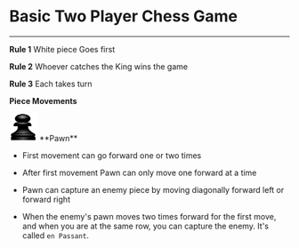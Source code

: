 # Basic Two Player Chess Game
___
**Rule 1**
White piece Goes first

**Rule 2**
Whoever catches the King wins the game

**Rule 3**
Each takes turn


**Piece Movements**

<img src="https://github.com/marcos-commits/chess_project/blob/main/img/blackPawn.png" width="50px" height="50px" title="blackPawn" /> 
**Pawn**
  
 * First movement can go forward one or two times
   
 * After first movement Pawn can only move one forward at a time
   
 * Pawn can capture an enemy piece by moving diagonally forward left or forward right
   
 * When the enemy's pawn moves two times forward for the first move, and when you are at the same row, you can capture the enemy. It's called `en Passant`.



